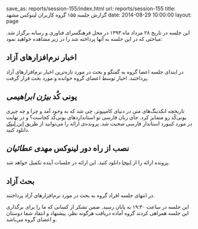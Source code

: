 save_as: reports/session-155/index.html
url: reports/session-155
title: گزارش جلسه ۱۵۵ گروه کاربران لینوکس مشهد
date: 2014-08-29 10:00:00
layout: page

این جلسه در تاریخ ۲۸ مرداد ماه ۱۳۹۳ در محل فرهنگسرای فناوری و رسانه برگزار شد. مباحثی که در این جلسه به آنها پرداخته شد را در زیر مشاهده خواهید نمود:
<!--more-->
## اخبار نرم‌افزارهای آزاد

در ابتدای جلسه اعضا گروه به گفتگو و بحث در مورد تازه‌ترین اخبار نرم‌افزارهای آزاد پرداختند. اخبار توسط اعضای گروه خوانده و مورد بحث قرار گرفت.

## یونی کُد  *بیژن ابراهیمی*

تاریخچه انکدینگ‌های متن در دنیای کامپیوتر. چی شد که به وجود آمد و چرا و چه چیزی یونی‌کُد رو متمایز کرد. جای زبان فارسی تو استانداردهای یونی‌کُد کجاست؟ و در نهایت در مورد کیبورد استاندار فارسی صحبت شد. پرونده‌ی ارائه را می‌توانید از طریق [این لینک](http://www.slideshare.net/bijan_/unicode-programming-and-persian-keyboard-layout) دانلود کنید.

## نصب از راه دور لینوکس *مهدی عطائیان*

پرونده ارائه را از [اینجا](https://docs.google.com/file/d/0By6qFTjc3XvFS0wzVG10Z2JzT1E/edit) دانلود کنید. این ارائه در جلسات آینده تکمیل خواهد شد.

## بحث آزاد

در انتهای جلسه افراد گروه به بحث در مورد نرم‌افزارهای آزاد پرداختند.

این جلسه در ساعت ۱۹:۳۰ به پایان رسید. ضمن تشکر از کسانی که ما را برای برگذاری این جلسه همراهی کردند گروه آماده دریافت هرگونه نظر، پیشنهاد و انتقاد شما دوستان و اعضای گروه می‌باشد.
